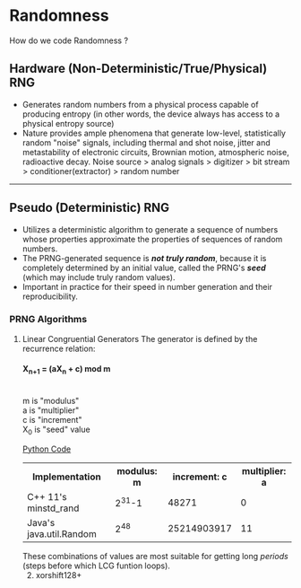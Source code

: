 # Randomness
How do we code Randomness ?

## Hardware (Non-Deterministic/True/Physical) RNG
* Generates random numbers from a physical process capable of producing entropy (in other words, the device always has access to a physical entropy source)
* Nature provides ample phenomena that generate low-level, statistically random "noise" signals, including thermal and shot noise, jitter and metastability of electronic circuits, Brownian motion, atmospheric noise, radioactive decay.
  Noise source > analog signals > digitizer > bit stream > conditioner(extractor) > random number
<hr>

## Pseudo (Deterministic) RNG
* Utilizes a deterministic algorithm to generate a sequence of numbers whose properties 
  approximate the properties of sequences of random numbers.
* The PRNG-generated sequence is <b><i>not truly random</i></b>, because it is completely determined by an 
  initial value, called the PRNG's <b><i>seed</i></b> (which may include truly random values).
* Important in practice for their speed in number generation and their reproducibility.

### PRNG Algorithms
1. Linear Congruential Generators
   The generator is defined by the recurrence relation:<br>
   <h4>X<sub>n+1</sub> = (aX<sub>n</sub> + c) mod m</h4><br>
        m is "modulus"<br>
        a is "multiplier"<br>
        c is "increment"<br>
        X<sub>0</sub> is "seed" value<br>
   
   [Python Code](lcgrandom.py)

   <table>
    <th>Implementation </th>
    <th>modulus: m</th>
    <th>increment: c</th>
    <th>multiplier: a</th>
    <tr>
      <td>C++ 11's minstd_rand</td>
      <td>2<sup>31</sup>-1</td>
      <td>48271</td>
      <td>0</td>
    </tr>
    <tr>
      <td>Java's java.util.Random</td>
      <td>2<sup>48</sup></td>
      <td>25214903917</td>
      <td>11</td>
    </tr>
  </table>
    These combinations of values are most suitable for getting long <i>periods</i> (steps before which LCG funtion loops).
    <br>

2. xorshift128+
